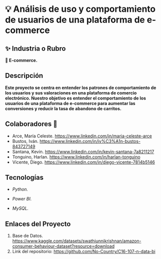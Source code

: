 # :bulb: Análisis de uso y comportamiento de usuarios de una plataforma de e-commerce

## :sparkles: Industria o Rubro 

**:shopping_cart: E-commerce.**

## Descripción

**Este proyecto se centra en entender los patrones de comportamiento de los usuarios y sus valoraciones en una plataforma de comercio electrónico. 
Nuestro objetivo es entender el comportamiento de los usuarios de una plataforma de e-commerce para aumentar las conversiones y reducir la tasa de abandono de carritos.**

## Colaboradores :rocket:

- Arce, María Celeste. https://www.linkedin.com/in/maria-celeste-arce
- Bustos, Iván. https://www.linkedin.com/in/iv%C3%A1n-bustos-843727149
- Santana, Kevin. https://www.linkedin.com/in/kevin-santana-7a8211217
- Tonguino, Harlan. https://www.linkedin.com/in/harlan-tonguino
- Vicente, Diego. https://www.linkedin.com/in/diego-vicente-7814b5146

## Tecnologías

+ *Python.*

+ *Power BI.*

+ *MySQL.*

## Enlaces del Proyecto

1. Base de Datos. https://www.kaggle.com/datasets/swathiunnikrishnan/amazon-consumer-behaviour-dataset?resource=download
2. Link del repositorio: https://github.com/No-Country/C16-107-n-data-bi



